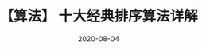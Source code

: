 ---
title: 【算法】 十大经典排序算法详解
date: 2020-08-04
sidebar: auto
categories:
 - algorithm
tags:
- sort
prev: ./
next: false
---
